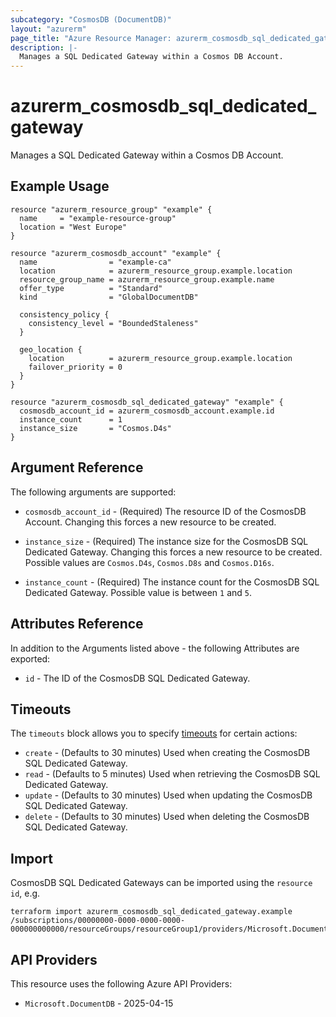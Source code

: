 ```yaml
---
subcategory: "CosmosDB (DocumentDB)"
layout: "azurerm"
page_title: "Azure Resource Manager: azurerm_cosmosdb_sql_dedicated_gateway"
description: |-
  Manages a SQL Dedicated Gateway within a Cosmos DB Account.
---
```


# azurerm_cosmosdb_sql_dedicated_gateway

Manages a SQL Dedicated Gateway within a Cosmos DB Account.

## Example Usage

```hcl
resource "azurerm_resource_group" "example" {
  name     = "example-resource-group"
  location = "West Europe"
}

resource "azurerm_cosmosdb_account" "example" {
  name                = "example-ca"
  location            = azurerm_resource_group.example.location
  resource_group_name = azurerm_resource_group.example.name
  offer_type          = "Standard"
  kind                = "GlobalDocumentDB"

  consistency_policy {
    consistency_level = "BoundedStaleness"
  }

  geo_location {
    location          = azurerm_resource_group.example.location
    failover_priority = 0
  }
}

resource "azurerm_cosmosdb_sql_dedicated_gateway" "example" {
  cosmosdb_account_id = azurerm_cosmosdb_account.example.id
  instance_count      = 1
  instance_size       = "Cosmos.D4s"
}
```

## Argument Reference

The following arguments are supported:

* `cosmosdb_account_id` - (Required) The resource ID of the CosmosDB Account. Changing this forces a new resource to be created.

* `instance_size` - (Required) The instance size for the CosmosDB SQL Dedicated Gateway. Changing this forces a new resource to be created. Possible values are `Cosmos.D4s`, `Cosmos.D8s` and `Cosmos.D16s`.

* `instance_count` - (Required) The instance count for the CosmosDB SQL Dedicated Gateway. Possible value is between `1` and `5`.

## Attributes Reference

In addition to the Arguments listed above - the following Attributes are exported:

* `id` - The ID of the CosmosDB SQL Dedicated Gateway.

## Timeouts

The `timeouts` block allows you to specify [timeouts](https://developer.hashicorp.com/terraform/language/resources/configure#define-operation-timeouts) for certain actions:

* `create` - (Defaults to 30 minutes) Used when creating the CosmosDB SQL Dedicated Gateway.
* `read` - (Defaults to 5 minutes) Used when retrieving the CosmosDB SQL Dedicated Gateway.
* `update` - (Defaults to 30 minutes) Used when updating the CosmosDB SQL Dedicated Gateway.
* `delete` - (Defaults to 30 minutes) Used when deleting the CosmosDB SQL Dedicated Gateway.

## Import

CosmosDB SQL Dedicated Gateways can be imported using the `resource id`, e.g.

```shell
terraform import azurerm_cosmosdb_sql_dedicated_gateway.example /subscriptions/00000000-0000-0000-0000-000000000000/resourceGroups/resourceGroup1/providers/Microsoft.DocumentDB/databaseAccounts/account1/services/SqlDedicatedGateway
```

## API Providers
<!-- This section is generated, changes will be overwritten -->
This resource uses the following Azure API Providers:

* `Microsoft.DocumentDB` - 2025-04-15
